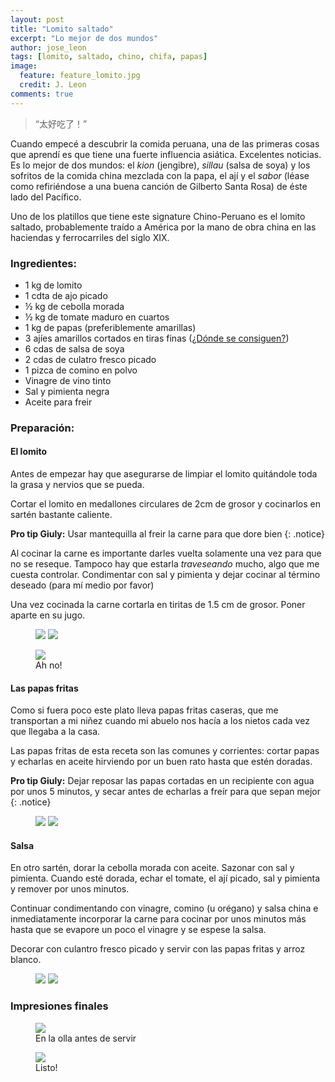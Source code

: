 ```yaml
---
layout: post
title: "Lomito saltado"
excerpt: "Lo mejor de dos mundos"
author: jose_leon
tags: [lomito, saltado, chino, chifa, papas]
image:
  feature: feature_lomito.jpg
  credit: J. Leon
comments: true
---
```

 > “太好吃了！”

Cuando empecé a descubrir la comida peruana, una de las primeras cosas que aprendí es que tiene una fuerte influencia asiática. Excelentes noticias. Es lo mejor de dos mundos: el _kion_ (jengibre), _sillau_ (salsa de soya) y los sofritos de la comida china mezclada con la papa, el ají y el _sabor_ (léase como refiriéndose a una buena canción de Gilberto Santa Rosa) de éste lado del Pacífico. 

Uno de los platillos que tiene este signature Chino-Peruano es el lomito saltado, probablemente traído a América por la mano de obra china en las haciendas y ferrocarriles del siglo XIX. 


### Ingredientes:

* 1 kg de lomito
* 1 cdta de ajo picado
* ½ kg de cebolla morada
* ½ kg de tomate maduro  en cuartos
* 1 kg de papas (preferiblemente amarillas)
* 3 ajíes amarillos cortados en tiras finas ([¿Dónde se consiguen?](/faq))
* 6 cdas de salsa de soya
* 2 cdas de culatro fresco picado
* 1 pizca de comino en polvo
* Vinagre de vino tinto
* Sal y pimienta negra
* Aceite para freir

### Preparación:

#### El lomito

Antes de empezar hay que asegurarse de limpiar el lomito quitándole toda la grasa y nervios que se pueda.

Cortar el lomito en medallones circulares de 2cm de grosor y cocinarlos en sartén bastante caliente.

**Pro tip Giuly:** Usar mantequilla al freir la carne para que dore bien
{: .notice}

Al cocinar la carne es importante darles vuelta solamente una vez para que no se reseque. Tampoco hay que estarla *traveseando* mucho, algo que me cuesta controlar. Condimentar con sal y pimienta y dejar cocinar al término deseado (para mí medio por favor)

Una vez cocinada la carne cortarla en tiritas de 1.5 cm de grosor. Poner aparte en su jugo.

<figure class="half">
    <a href="/images/post_lomito_1.jpg"><img src="/images/post_lomito_1.jpg"></a>
    <a href="/images/post_lomito_2.jpg"><img src="/images/post_lomito_2.jpg"></a>
</figure>

<figure>
    <a href="/images/post_lomito_3.jpg"><img src="/images/post_lomito_3.jpg"></a>
    <figcaption>Ah no!</figcaption>
</figure>

#### Las papas fritas

Como si fuera poco este plato lleva papas fritas caseras, que me transportan a mi niñez cuando mi abuelo nos hacía a los nietos cada vez que llegaba a la casa. 

Las papas fritas de esta receta son las comunes y corrientes: cortar papas y echarlas en aceite hirviendo por un buen rato hasta que estén doradas. 

**Pro tip Giuly:** Dejar reposar las papas cortadas en un recipiente con agua por unos 5 minutos, y secar antes de echarlas a freír para que sepan mejor
{: .notice}

<figure class="half">
    <a href="/images/post_lomito_papas_1.jpg"><img src="/images/post_lomito_papas_1.jpg"></a>
    <a href="/images/post_lomito_papas_2.jpg"><img src="/images/post_lomito_papas_2.jpg"></a>
</figure>

#### Salsa

En otro sartén, dorar la cebolla morada con aceite. Sazonar con sal y pimienta. Cuando esté dorada, echar el tomate, el ají picado, sal y pimienta y remover por unos minutos. 

Continuar condimentando con vinagre, comino (u orégano) y salsa china e inmediatamente incorporar la carne para cocinar por unos minutos más hasta que se evapore un poco el vinagre y se espese la salsa. 

Decorar con culantro fresco picado y servir con las papas fritas y arroz blanco. 

<figure class="half">
    <a href="/images/post_lomito_sarten_1.jpg"><img src="/images/post_lomito_sarten_1.jpg"></a>
    <a href="/images/post_lomito_sarten_2.jpg"><img src="/images/post_lomito_sarten_2.jpg"></a>
</figure>

### Impresiones finales

<figure>
    <a href="/images/post_lomito_final_1.jpg"><img src="/images/post_lomito_final_1.jpg"></a>
    <figcaption>En la olla antes de servir</figcaption>
</figure>

<figure>
    <a href="/images/post_lomito_final_2.jpg"><img src="/images/post_lomito_final_2.jpg"></a>
    <figcaption>Listo!</figcaption>
</figure>


